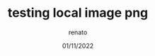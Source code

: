 ---
title: 'testing local image png'
date: '01/11/2022'
author: 'renato'
cover_image: 'https://devblog-nine.vercel.app/images/posts/test.png'
excerpt: 'testing png and local image'
categories: [BLOG]
---